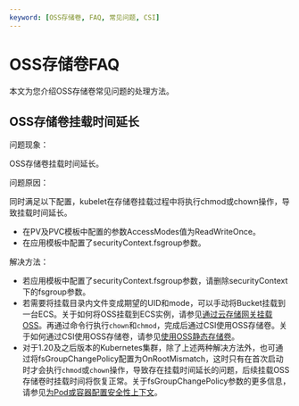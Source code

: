 ```yaml
---
keyword: [OSS存储卷, FAQ, 常见问题, CSI]
---
```


# OSS存储卷FAQ

本文为您介绍OSS存储卷常见问题的处理方法。

## OSS存储卷挂载时间延长

问题现象：

OSS存储卷挂载时间延长。

问题原因：

同时满足以下配置，kubelet在存储卷挂载过程中将执行chmod或chown操作，导致挂载时间延长。

-   在PV及PVC模板中配置的参数AccessModes值为ReadWriteOnce。
-   在应用模板中配置了securityContext.fsgroup参数。

解决方法：

-   若应用模板中配置了securityContext.fsgroup参数，请删除securityContext下的fsgroup参数。
-   若需要将挂载目录内文件变成期望的UID和mode，可以手动将Bucket挂载到一台ECS。关于如何将OSS挂载到ECS实例，请参见[通过云存储网关挂载OSS](/cn.zh-CN/控制台用户指南/文件管理/通过云存储网关挂载OSS.md)。再通过命令行执行`chown`和`chmod`，完成后通过CSI使用OSS存储卷。关于如何通过CSI使用OSS存储卷，请参见[使用OSS静态存储卷](/cn.zh-CN/Kubernetes集群用户指南/存储-CSI/OSS存储卷/使用OSS静态存储卷.md)。
-   对于1.20及之后版本的Kubernetes集群，除了上述两种解决方法外，也可通过将fsGroupChangePolicy配置为OnRootMismatch，这时只有在首次启动时才会执行`chmod`或`chown`操作，导致存在挂载时间延长的问题，后续挂载OSS存储卷时挂载时间将恢复正常。关于fsGroupChangePolicy参数的更多信息，请参见[为Pod或容器配置安全性上下文](https://kubernetes.io/zh/docs/tasks/configure-pod-container/security-context/#%E4%B8%BA-pod-%E9%85%8D%E7%BD%AE%E5%8D%B7%E8%AE%BF%E9%97%AE%E6%9D%83%E9%99%90%E5%92%8C%E5%B1%9E%E4%B8%BB%E5%8F%98%E6%9B%B4%E7%AD%96%E7%95%A5)。

